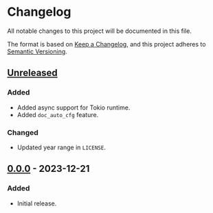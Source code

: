# Changelog

All notable changes to this project will be documented in this file.

The format is based on [Keep a Changelog](https://keepachangelog.com/en/1.0.0/),
and this project adheres to [Semantic Versioning](https://semver.org/spec/v2.0.0.html).

## [Unreleased]

### Added

- Added async support for Tokio runtime.
- Added `doc_auto_cfg` feature.

### Changed

- Updated year range in `LICENSE`.

## [0.0.0] - 2023-12-21

### Added

- Initial release.

[Unreleased]: https://github.com/chksum-rs/writer/compare/v0.0.0...HEAD
[0.0.0]: https://github.com/chksum-rs/writer/releases/tag/v0.0.0
